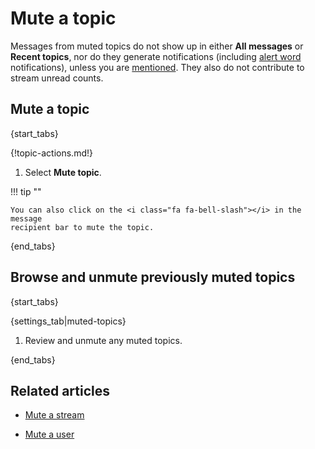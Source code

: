 # Mute a topic

Messages from muted topics do not show up in either **All messages**
or **Recent topics**, nor do they generate notifications (including
[alert word](/help/pm-mention-alert-notifications#alert-words)
notifications), unless you are [mentioned](/help/mention-a-user-or-group).
They also do not contribute to stream unread counts.

## Mute a topic

{start_tabs}

{!topic-actions.md!}

1. Select **Mute topic**.

!!! tip ""

    You can also click on the <i class="fa fa-bell-slash"></i> in the message
    recipient bar to mute the topic.

{end_tabs}

## Browse and unmute previously muted topics

{start_tabs}

{settings_tab|muted-topics}

1. Review and unmute any muted topics.

{end_tabs}

## Related articles

* [Mute a stream](/help/mute-a-stream)

* [Mute a user](/help/mute-a-user)
